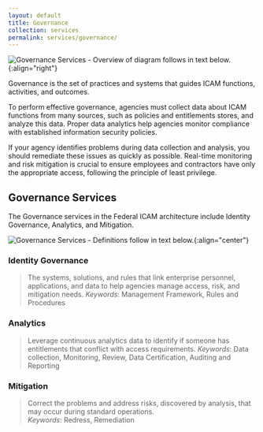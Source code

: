 ```yaml
---
layout: default
title: Governance
collection: services
permalink: services/governance/
---
```


![Governance Services - Overview of diagram follows in text below.]({{site.baseurl}}/img/services/GovernanceServices.png){:align="right"}

Governance is the set of practices and systems that guides ICAM functions, activities, and outcomes.

To perform effective governance, agencies must collect data about ICAM functions from many sources, such as policies and entitlements stores, and analyze this data. Proper data analytics help agencies monitor compliance with established information security policies. 

If your agency identifies problems during data collection and analysis, you should remediate these issues as quickly as possible. Real-time monitoring and risk mitigation is crucial to ensure employees and contractors have only the appropriate access, following the principle of least privilege.

## Governance Services

The Governance services in the Federal ICAM architecture include Identity Governance, Analytics, and Mitigation.

![Governance Services - Definitions follow in text below.]({{site.baseurl}}/img/services/GovernanceServiceDefinitions.png){:align="center"}

### Identity Governance

> The systems, solutions, and rules that link enterprise personnel, applications, and data to help agencies manage access, risk, and mitigation needs.
*Keywords*: Management Framework, Rules and Procedures

### Analytics

> Leverage continuous analytics data to identify if someone has entitlements that conflict with access requirements.
*Keywords*: Data collection, Monitoring, Review, Data Certification, Auditing and Reporting

### Mitigation

> Correct the problems and address risks, discovered by analysis, that may occur during standard operations.  
*Keywords*: Redress, Remediation
